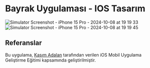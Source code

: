 

# Bayrak Uygulaması - IOS Tasarım

![Simulator Screenshot - iPhone 15 Pro - 2024-10-08 at 19 19 33](https://github.com/user-attachments/assets/85c8d4c6-1c89-43a7-89da-c54c5850e508)
![Simulator Screenshot - iPhone 15 Pro - 2024-10-08 at 19 19 45](https://github.com/user-attachments/assets/5c1739c3-be2a-470b-9632-18af9219022b)

## Referanslar

Bu uygulama, [Kasım Adalan](https://www.udemy.com/course/ios-mobil-uygulama-gelistirme-egitimi-swift/?couponCode=SKILLS4SALE) tarafından verilen iOS Mobil Uygulama Geliştirme Eğitimi kapsamında geliştirilmiştir.
